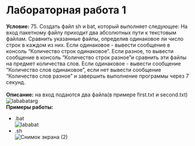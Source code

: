 # Лабораторная работа 1
<b>Условие:</b> 75. Создать файл sh и bat, который выполняет следующее: 
На вход пакетному файлу приходит два абсолютных пути к текстовым файлам. Сравнить указанные файлы, определив одинаковое ли число строк в каждом из них. Если одинаковое - вывести сообщение в консоль “Количество строк одинаковое”. Если разное, то вывести сообщение в консоль “Количество строк разное”и сравнить эти файлы на предмет количества слов. Если одинаковое - вывести сообщение “Количество слов одинаковое”, если нет вывести сообщение “Количество слов разное” и завершить выполнение программы через 7 секунд.<br>
<br>
<b>Описание:</b> на вход подаются два файла(в примере first.txt и second.txt)<br>
![lababatarg](https://user-images.githubusercontent.com/112986008/194097668-c838f102-e15e-461b-9f58-e47587bf84fb.png)
 <br>
 <b>Примеры работы:</b> <br>
- .bat<br>
 ![lababat](https://user-images.githubusercontent.com/112986008/194102119-c9ad6dad-86fc-4ea4-b707-b4a2f056a4f4.png) <br>
- .sh <br>
![Снимок экрана (2)](https://user-images.githubusercontent.com/112986008/194097824-cb79d6c6-4f70-4a8b-8806-29103c5b6639.png) <br>
 
